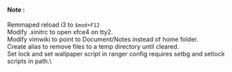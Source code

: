 #### Note :
Remmaped reload i3 to `$mod+F12`\
Modify .xinitrc to open xfce4 on tty2.\
Modify vimwiki to point to Document/Notes instead of home folder.\
Create alias to remove files to a temp directory until cleared.\
Set lock and set wallpaper script in ranger config requires setbg and setlock scripts in path.\
